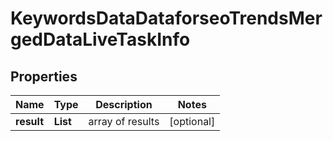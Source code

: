 # KeywordsDataDataforseoTrendsMergedDataLiveTaskInfo


## Properties

| Name | Type | Description | Notes |
|------------ | ------------- | ------------- | -------------|
**result** | **List<KeywordsDataDataforseoTrendsMergedDataLiveResultInfo>** | array of results |[optional]|